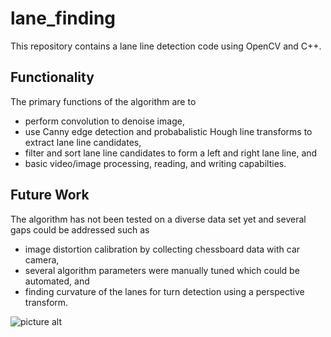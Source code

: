 # lane_finding

This repository contains a lane line detection code using OpenCV and C++.

## Functionality

The primary functions of the algorithm are to
* perform convolution to denoise image,
* use Canny edge detection and probabalistic Hough line transforms to extract lane line candidates,
* filter and sort lane line candidates to form a left and right lane line, and
* basic video/image processing, reading, and writing capabilties. 

## Future Work

The algorithm has not been tested on a diverse data set yet and several gaps could be addressed such as
* image distortion calibration by collecting chessboard data with car camera,
* several algorithm parameters were manually tuned which could be automated, and
* finding curvature of the lanes for turn detection using a perspective transform.

![picture alt](https://drive.google.com/file/d/1lho3knUrisNOZwNxr0eKzeP56Y92t_X3/view?usp=sharing "Title is optional")

